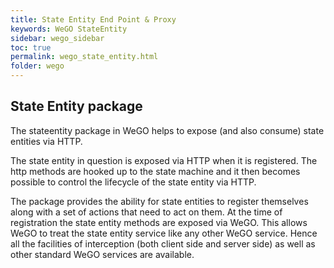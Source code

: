 ```yaml
---
title: State Entity End Point & Proxy
keywords: WeGO StateEntity
sidebar: wego_sidebar
toc: true
permalink: wego_state_entity.html
folder: wego
---
```

## State Entity package

The stateentity package in WeGO helps to expose (and also consume) state entities via HTTP.

The state entity in question is exposed via HTTP when it is registered. The http methods are hooked up to
the state machine and it then becomes possible to control the lifecycle of the state entity via HTTP.

The package provides the ability  for state entities to register themselves along with a set of actions
that need to act on them. At the time of registration the state entity methods are exposed via WeGO.
This allows WeGO to treat the state entity service like any other WeGO service. Hence all the 
facilities of interception (both client side and server side) as well as other standard WeGO services
are available.